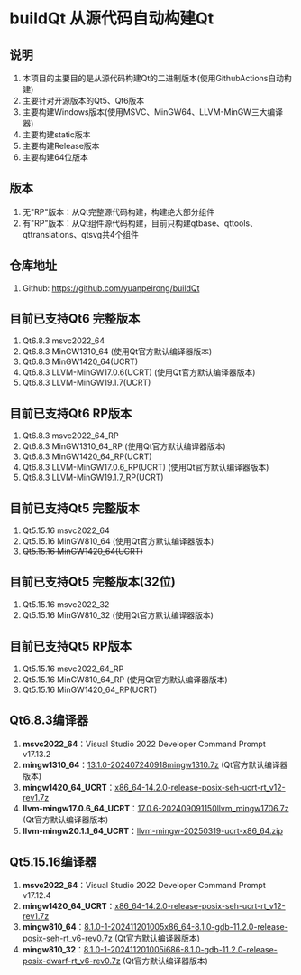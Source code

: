 # buildQt 从源代码自动构建Qt

## 说明
1. 本项目的主要目的是从源代码构建Qt的二进制版本(使用GithubActions自动构建)
2. 主要针对开源版本的Qt5、Qt6版本
3. 主要构建Windows版本(使用MSVC、MinGW64、LLVM-MinGW三大编译器)
4. 主要构建static版本
5. 主要构建Release版本
6. 主要构建64位版本

## 版本
1. 无"RP"版本：从Qt完整源代码构建，构建绝大部分组件
2. 有"RP"版本：从Qt组件源代码构建，目前只构建qtbase、qttools、qttranslations、qtsvg共4个组件

## 仓库地址
1. Github: https://github.com/yuanpeirong/buildQt

## 目前已支持Qt6 完整版本
1. Qt6.8.3 msvc2022_64
2. Qt6.8.3 MinGW1310_64               (使用Qt官方默认编译器版本)
3. Qt6.8.3 MinGW1420_64(UCRT)    
4. Qt6.8.3 LLVM-MinGW17.0.6(UCRT)     (使用Qt官方默认编译器版本)
5. Qt6.8.3 LLVM-MinGW19.1.7(UCRT)

## 目前已支持Qt6 RP版本
1. Qt6.8.3 msvc2022_64_RP
2. Qt6.8.3 MinGW1310_64_RP            (使用Qt官方默认编译器版本)
3. Qt6.8.3 MinGW1420_64_RP(UCRT)
4. Qt6.8.3 LLVM-MinGW17.0.6_RP(UCRT)  (使用Qt官方默认编译器版本)
5. Qt6.8.3 LLVM-MinGW19.1.7_RP(UCRT)

## 目前已支持Qt5 完整版本
1. Qt5.15.16 msvc2022_64     
2. Qt5.15.16 MinGW810_64              (使用Qt官方默认编译器版本)
3. ~~Qt5.15.16 MinGW1420_64(UCRT)~~

## 目前已支持Qt5 完整版本(32位)
1. Qt5.15.16 msvc2022_32     
2. Qt5.15.16 MinGW810_32              (使用Qt官方默认编译器版本)

## 目前已支持Qt5 RP版本
1. Qt5.15.16 msvc2022_64_RP
2. Qt5.15.16 MinGW810_64_RP           (使用Qt官方默认编译器版本)
3. Qt5.15.16 MinGW1420_64_RP(UCRT)

## Qt6.8.3编译器
1. **msvc2022_64**：Visual Studio 2022 Developer Command Prompt v17.13.2
2. **mingw1310_64**：[13.1.0-202407240918mingw1310.7z](https://download.qt.io/online/qtsdkrepository/windows_x86/desktop/tools_mingw1310/qt.tools.win64_mingw1310/13.1.0-202407240918mingw1310.7z) (Qt官方默认编译器版本)
3. **mingw1420_64_UCRT**：[x86_64-14.2.0-release-posix-seh-ucrt-rt_v12-rev1.7z](https://github.com/niXman/mingw-builds-binaries/releases/download/14.2.0-rt_v12-rev1/x86_64-14.2.0-release-posix-seh-ucrt-rt_v12-rev1.7z)
4. **llvm-mingw17.0.6_64_UCRT**：[17.0.6-202409091150llvm_mingw1706.7z](https://download.qt.io/online/qtsdkrepository/windows_x86/desktop/tools_llvm_mingw1706/qt.tools.win64_llvm_mingw1706/17.0.6-202409091150llvm_mingw1706.7z)  (Qt官方默认编译器版本)
5. **llvm-mingw20.1.1_64_UCRT**：[llvm-mingw-20250319-ucrt-x86_64.zip](https://github.com/mstorsjo/llvm-mingw/releases/download/20250319/llvm-mingw-20250319-ucrt-x86_64.zip)

## Qt5.15.16编译器
1. **msvc2022_64**：Visual Studio 2022 Developer Command Prompt v17.12.4
2. **mingw1420_64_UCRT**：[x86_64-14.2.0-release-posix-seh-ucrt-rt_v12-rev1.7z](https://github.com/niXman/mingw-builds-binaries/releases/download/14.2.0-rt_v12-rev1/x86_64-14.2.0-release-posix-seh-ucrt-rt_v12-rev1.7z)
3. **mingw810_64**：[8.1.0-1-202411201005x86_64-8.1.0-gdb-11.2.0-release-posix-seh-rt_v6-rev0.7z](https://download.qt.io/online/qtsdkrepository/windows_x86/desktop/tools_mingw81/qt.tools.win64_mingw810/8.1.0-1-202411201005x86_64-8.1.0-gdb-11.2.0-release-posix-seh-rt_v6-rev0.7z) (Qt官方默认编译器版本)
4. **mingw810_32**：[8.1.0-1-202411201005i686-8.1.0-gdb-11.2.0-release-posix-dwarf-rt_v6-rev0.7z](https://download.qt.io/online/qtsdkrepository/windows_x86/desktop/tools_mingw81/qt.tools.win32_mingw810/8.1.0-1-202411201005i686-8.1.0-gdb-11.2.0-release-posix-dwarf-rt_v6-rev0.7z) (Qt官方默认编译器版本)